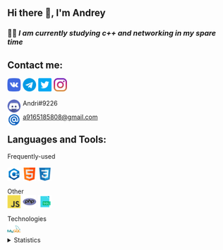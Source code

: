 ## Hi there 👋, I'm Andrey

### 👨‍💻 ___I am currently studying c++ and networking in my spare time___

## Contact me:

[<img align="left" alt="C++" width="30px" src="/img/vk.png" style="margin-right:5px;" />][vk]
[<img align="left" alt="C++" width="30px" src="/img/telegram.png" style="margin-right:5px;" />][telegram]
[<img align="left" alt="C++" width="30px" src="/img/twitter.png" style="margin-right:5px;" />][twitter]
[<img align="left" alt="C++" width="30px" src="/img/instagram.png" style="margin-right:5px;" />][instagram]

<br />
<br />

<img align="left" alt="C++" width="30px" src="/img/dis.svg" style="margin-right:5px;" /> Andri#9226


<img align="left" alt="C++" width="30px" src="/img/email.png" style="margin-right:5px;" /> a9165185808@gmail.com

[vk]: https://vk.com/rlo1999
[telegram]: https://t.me/andrierr
[twitter]: https://twitter.com/AndreyErr
[instagram]: https://www.instagram.com/andr5ey/


## Languages and Tools:
Frequently-used
<br />
<br />
<img align="left" alt="C++" width="30px" src="/img/c-logo.png" style="margin-right:5px;" />
<img align="left" alt="html" width="30px" src="/img/html.png" style="margin-right:5px;" />
<img align="left" alt="css" width="30px" src="/img/css-3.png" style="margin-right:5px;" />

<br />

Other
<br />
<img align="left" alt="js" width="30px" src="/img/java-script.png" style="margin-right:5px;" />
<img align="left" alt="php" width="30px" src="/img/php.png" style="margin-right:5px;" />
<img align="left" alt="sql" width="30px" src="/img/sql-file-symbol.png" style="margin-right:5px;" />

<br />

Technologies
<br />
<img align="left" alt="mysql" width="30px" src="/img/mysql.png" style="margin-right:5px;" />

<br />

<details>
    <summary>Statistics</summary>
    
[![Anurag's GitHub stats](https://github-readme-stats.vercel.app/api?username=AndreyErr&count_private=true&show_icons=true&theme=gruvbox&hide=stars,prs,issues,contribs)](https://github.com/anuraghazra/github-readme-stats)

[![Top Langs](https://github-readme-stats.vercel.app/api/top-langs/?username=Andreyerr&layout=compact)](https://github.com/anuraghazra/github-readme-stats)
</details>